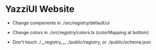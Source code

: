 # YazziUI Website

- Change components in ./src/registry/default/ui
- Change colors in ./src/registry/colors.ts (colorMapping at bottom)

- Don't touch ./\_\_registry\_\_, ./public/registry, or ./public/schema.json
